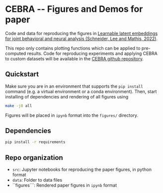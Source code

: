 # CEBRA -- Figures and Demos for paper

Code and data for reproducing the figures in
[Learnable latent embeddings for joint behavioral and neural analysis (Schneider, Lee and Mathis, 2022)](https://arxiv.org/abs/2204.00673).

This repo only contains plotting functions which can be applied to pre-computed results. Code for reproducing experiments and applying CEBRA
to custom datasets will be available in the [CEBRA github repository](https://github.com/AdaptiveMotorControlLab/CEBRA).

## Quickstart

Make sure you are in an environment that supports the `pip install` command (e.g. a virtual environment or a conda environment).
Then, start installing of dependencies and rendering of all figures using

```bash
make -j8 all
```

Figures will be placed in `ipynb` format into the `figures/` directory.

## Dependencies

```bash
pip install -r requirements 
```

## Repo organization

- ``src``: Jupyter notebooks for reproducing the paper figures, in python format
- ``data``: Folder to data files
- ``figures```: Rendered paper figures in `ipynb` format

